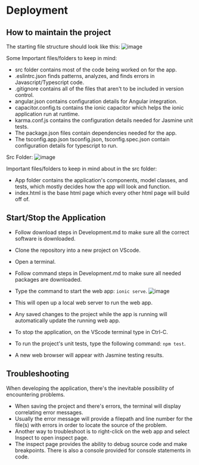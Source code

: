 # Deployment

## How to maintain the project
The starting file structure should look like this:
![image](https://user-images.githubusercontent.com/77819572/200939491-d52a2bb7-288e-48bb-adf8-5d4ffea83ee5.png)

Some Important files/folders to keep in mind:
- src folder contains most of the code being worked on for the app.
- .eslintrc.json finds patterns, analyzes, and finds errors in Javascript/Typescript code.
- .gitignore contains all of the files that aren't to be included in version control.
- angular.json contains configuration details for Angular integration.
- capacitor.config.ts contains the ionic capacitor which helps the ionic application run at runtime.
- karma.conf.js contains the configuration details needed for Jasmine unit tests.
- The package.json files contain dependencies needed for the app.
- The tsconfig.app.json tsconfig.json, tsconfig.spec.json contain configuration details for typescript to run.

Src Folder:
![image](https://user-images.githubusercontent.com/77819572/200943841-82c90646-6079-4922-a02a-3605ecefd564.png)

Important files/folders to keep in mind about in the src folder:
- App folder contains the application's components, model classes, and tests, which mostly decides how the app will look and function.
- index.html is the base html page which every other html page will build off of.

## Start/Stop the Application
- Follow download steps in Development.md to make sure all the correct software is downloaded.
- Clone the repository into a new project on VScode.
- Open a terminal.
- Follow command steps in Development.md to make sure all needed packages are downloaded.
- Type the command to start the web app: `ionic serve`.
![image](https://user-images.githubusercontent.com/77819572/200946817-2f8bb1b7-f0b5-4323-ac94-beb65904963c.png)
- This will open up a local web server to run the web app.
- Any saved changes to the project while the app is running will automatically update the running web app. 
- To stop the application, on the VScode terminal type in Ctrl-C.

- To run the project's unit tests, type the following command: `npm test`.
- A new web browser will appear with Jasmine testing results. 

## Troubleshooting
When developing the application, there's the inevitable possibility of encountering problems.
- When saving the project and there's errors, the terminal will display correlating error messages. 
- Usually the error message will provide a filepath and line number for the file(s) with errors in order to locate the source of the problem.
- Another way to troubleshoot is to right-click on the web app and select Inspect to open inspect page.
- The inspect page provides the ability to debug source code and make breakpoints. There is also a console provided for console statements in code.
